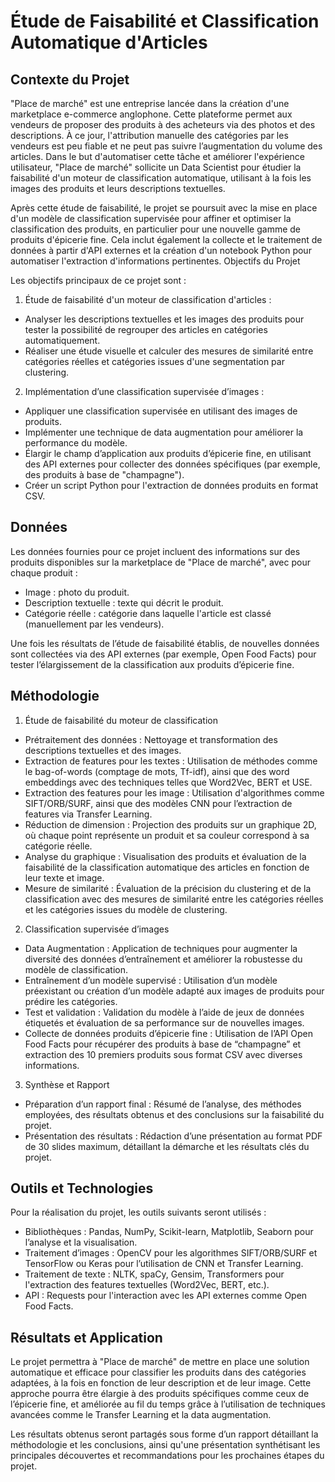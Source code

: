 # Étude de Faisabilité et Classification Automatique d'Articles

## Contexte du Projet

"Place de marché" est une entreprise lancée dans la création d'une marketplace e-commerce anglophone. Cette plateforme permet aux vendeurs de proposer des produits à des acheteurs via des photos et des descriptions. À ce jour, l'attribution manuelle des catégories par les vendeurs est peu fiable et ne peut pas suivre l’augmentation du volume des articles. Dans le but d'automatiser cette tâche et améliorer l'expérience utilisateur, "Place de marché" sollicite un Data Scientist pour étudier la faisabilité d'un moteur de classification automatique, utilisant à la fois les images des produits et leurs descriptions textuelles.

Après cette étude de faisabilité, le projet se poursuit avec la mise en place d'un modèle de classification supervisée pour affiner et optimiser la classification des produits, en particulier pour une nouvelle gamme de produits d'épicerie fine. Cela inclut également la collecte et le traitement de données à partir d'API externes et la création d'un notebook Python pour automatiser l'extraction d'informations pertinentes.
Objectifs du Projet

Les objectifs principaux de ce projet sont :

1. Étude de faisabilité d'un moteur de classification d'articles :
- Analyser les descriptions textuelles et les images des produits pour tester la possibilité de regrouper des articles en catégories automatiquement.
- Réaliser une étude visuelle et calculer des mesures de similarité entre catégories réelles et catégories issues d'une segmentation par clustering.

2. Implémentation d’une classification supervisée d’images :
- Appliquer une classification supervisée en utilisant des images de produits.
- Implémenter une technique de data augmentation pour améliorer la performance du modèle.
- Élargir le champ d’application aux produits d’épicerie fine, en utilisant des API externes pour collecter des données spécifiques (par exemple, des produits à base de "champagne").
- Créer un script Python pour l'extraction de données produits en format CSV.

## Données

Les données fournies pour ce projet incluent des informations sur des produits disponibles sur la marketplace de "Place de marché", avec pour chaque produit :
- Image : photo du produit.
- Description textuelle : texte qui décrit le produit.
- Catégorie réelle : catégorie dans laquelle l'article est classé (manuellement par les vendeurs).

Une fois les résultats de l’étude de faisabilité établis, de nouvelles données sont collectées via des API externes (par exemple, Open Food Facts) pour tester l’élargissement de la classification aux produits d’épicerie fine.

## Méthodologie

1. Étude de faisabilité du moteur de classification
- Prétraitement des données : Nettoyage et transformation des descriptions textuelles et des images.
- Extraction de features pour les textes : Utilisation de méthodes comme le bag-of-words (comptage de mots, Tf-idf), ainsi que des word embeddings avec des techniques telles que Word2Vec, BERT et USE.
- Extraction des features pour les image : Utilisation d'algorithmes comme SIFT/ORB/SURF, ainsi que des modèles CNN pour l’extraction de features via Transfer Learning.
- Réduction de dimension : Projection des produits sur un graphique 2D, où chaque point représente un produit et sa couleur correspond à sa catégorie réelle.
- Analyse du graphique : Visualisation des produits et évaluation de la faisabilité de la classification automatique des articles en fonction de leur texte et image.
- Mesure de similarité : Évaluation de la précision du clustering et de la classification avec des mesures de similarité entre les catégories réelles et les catégories issues du modèle de clustering.

2. Classification supervisée d’images
- Data Augmentation : Application de techniques pour augmenter la diversité des données d’entraînement et améliorer la robustesse du modèle de classification.
- Entraînement d’un modèle supervisé : Utilisation d’un modèle préexistant ou création d’un modèle adapté aux images de produits pour prédire les catégories.
- Test et validation : Validation du modèle à l’aide de jeux de données étiquetés et évaluation de sa performance sur de nouvelles images.
- Collecte de données produits d’épicerie fine : Utilisation de l’API Open Food Facts pour récupérer des produits à base de “champagne” et extraction des 10 premiers produits sous format CSV avec diverses informations.

3. Synthèse et Rapport
- Préparation d’un rapport final : Résumé de l’analyse, des méthodes employées, des résultats obtenus et des conclusions sur la faisabilité du projet.
- Présentation des résultats : Rédaction d’une présentation au format PDF de 30 slides maximum, détaillant la démarche et les résultats clés du projet.

## Outils et Technologies

Pour la réalisation du projet, les outils suivants seront utilisés :
- Bibliothèques : Pandas, NumPy, Scikit-learn, Matplotlib, Seaborn pour l’analyse et la visualisation.
- Traitement d’images : OpenCV pour les algorithmes SIFT/ORB/SURF et TensorFlow ou Keras pour l’utilisation de CNN et Transfer Learning.
- Traitement de texte : NLTK, spaCy, Gensim, Transformers pour l'extraction des features textuelles (Word2Vec, BERT, etc.).
- API : Requests pour l'interaction avec les API externes comme Open Food Facts.

## Résultats et Application

Le projet permettra à "Place de marché" de mettre en place une solution automatique et efficace pour classifier les produits dans des catégories adaptées, à la fois en fonction de leur description et de leur image. Cette approche pourra être élargie à des produits spécifiques comme ceux de l’épicerie fine, et améliorée au fil du temps grâce à l’utilisation de techniques avancées comme le Transfer Learning et la data augmentation.

Les résultats obtenus seront partagés sous forme d’un rapport détaillant la méthodologie et les conclusions, ainsi qu'une présentation synthétisant les principales découvertes et recommandations pour les prochaines étapes du projet.
